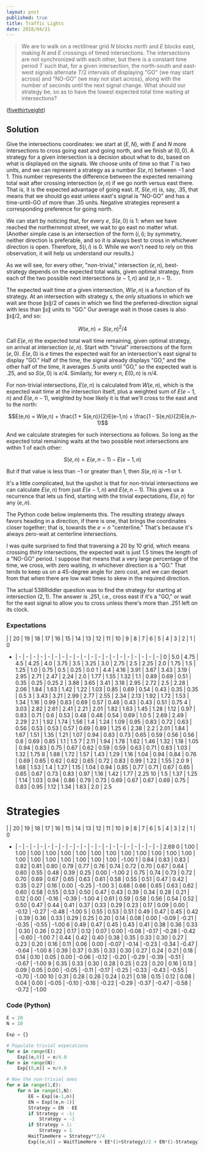 ```yaml
---
layout: post
published: true
title: Traffic Lights
date: 2018/04/21
---
```


>We are to walk on a rectilinear grid $N$ blocks north and $E$ blocks east, making $N$ and $E$ crossings of timed intersections. The intersections are not synchronized with each other, but there is a constant time period $T$ such that, for a given intersection, the north-south and east-west signals alternate $T/2$ intervals of displaying "GO" (we may start across) and "NO-GO" (we may not start across), along with the number of seconds until the next signal change.  What should our strategy be, so as to have the lowest expected total time waiting at intersections?

<!--more-->

([fivethirtyeight](https://fivethirtyeight.com/features/how-to-cross-the-street/))

## Solution

Give the intersections coordinates: we start at $(E,N)$, with $E$ and $N$ more intersections to cross going east and going north, and we finish at $(0,0)$.  A strategy for a given intersection is a decision about what to do, based on what is displayed on the signals.  We choose units of time so that $T$ is two units, and we can represent a strategy as a number $S(e,n)$ between $-1$ and $1$. This number represents the difference between the expected remaining total wait after crossing  intersection $(e,n)$ if we go north versus east there. That is, it is the expected advantage of going east.  If, $S(e,n)$ is, say, $.35$, that means that we should go east unless east's signal is "NO-GO" and has a time-until-GO of more than $.35$ units. Negative strategies represent a corresponding preference for going north.

We can start by noticing that, for every $e$, $S(e,0)$ is $1$: when we have reached the northernmost street, we wait to go east no matter what. (Another simple case is an intersection of the form $(i,i)$; by symmetry, neither direction is preferable, and so it is always best to cross in whichever direction is open.  Therefore, $S(i,i)$ is $0$. While we won't need to rely on this observation, it will help us understand our results.)

As we will see, for every other, "non-trivial," intersection $(e,n)$, best-strategy depends on the expected total waits, given optimal strategy, from each of the two possible next intersections $(e-1,n)$ and $(e,n-1)$.

The expected wait time _at_ a given intersection, $W(e,n)$ is a function of its strategy.  At an intersection with strategy $s$, the only situations in which we wait are those $\|s\|/2$ of cases in which we find the preferred-direction signal with less than $\|s\|$ units to "GO."  Our average wait in those cases is also $\|s\|/2$, and so:

$$W(e,n) = S(e,n)^2/4$$

Call $E(e,n)$ the expected total wait time remaining, given optimal strategy, on arrival at intersection $(e,n)$.  Start with  "trivial" intersections of the form $(e,0)$.  $E(e,0)$ is $e$ times the expected wait for an intersection's east signal to display "GO."  Half of the time, the signal already displays "GO," and the other half of the time, it averages $.5$ units until "GO," so the expected wait is $.25$, and so $S(e,0)$ is $e/4$. Similarly, for every $n$, $E(0,n)$ is $n/4$. 

For non-trivial intersections, $E(e,n)$ is calculated from $W(e,n)$, which is the expected wait time at the intersection itself, plus a weighted sum of $E(e-1,n)$ and $E(e,n-1)$, weighted by how likely it is that we'll cross to the east and to the north:

$$E(e,n) = W(e,n) + \frac{1 + S(e,n)}{2}E(e-1,n) + \frac{1 - S(e,n)}{2}E(e,n-1)$$

And we calculate strategies for such intersections as follows. So long as the expected total remaining waits at the two possible next intersections are within $1$ of each other:

$$S(e,n) = E(e,n-1) - E(e-1,n)$$

But if that value is less than $-1$ or greater than $1$, then $S(e,n)$ is $-1$ or $1$.

It's a little complicated, but the upshot is that for non-trivial intersections we can calculate $E(e,n)$ from just $E(e-1,n)$ and $E(e,n-1)$.  This gives us a recurrence that lets us find, starting with the trivial expectations, $E(e,n)$ for any $(e,n)$.

The Python code below implements this.  The resulting strategy always favors heading in a direction, if there is one, that brings the coordinates closer together; that is, towards the $e = n$ "centerline." That's because it's always zero-wait at centerline intersections.

I was quite surprised to find that traversing a $20$ by $10$ grid, which means crossing _thirty_ intersections, the expected wait is just $1.5$ times the length of a "NO-GO" period.  I suppose that means that a very large percentage of the time, we cross, with zero waiting, in whichever direction is a "GO."  That tends to keep us on a $45$-degree angle for zero cost, and we can depart from that when there are low wait times to skew in the required direction.

The actual 538Riddler question was to find the strategy for starting at intersection $(2,1)$. The answer is $.251$, i.e., cross east if it's a "GO," or wait for the east signal to allow you to cross unless there's more than $.251$ left on its clock.

### Expectations

 | | 20 | 19 | 18 | 17 | 16 | 15 | 14 | 13 | 12 | 11 | 10 | 9 | 8 | 7 | 6 | 5 | 4 | 3 | 2 | 1 | 0
 - |  - |  - |  - |  - |  - |  - |  - |  - |  - |  - |  - |  - |  - |  - |  - |  - |  - |  - |  - |  - | 
0 | 5.0 | 4.75 | 4.5 | 4.25 | 4.0 | 3.75 | 3.5 | 3.25 | 3.0 | 2.75 | 2.5 | 2.25 | 2.0 | 1.75 | 1.5 | 1.25 | 1.0 | 0.75 | 0.5 | 0.25 | 0.0
1 | 4.4 | 4.16 | 3.91 | 3.67 | 3.43 | 3.19 | 2.95 | 2.71 | 2.47 | 2.24 | 2.0 | 1.77 | 1.55 | 1.32 | 1.1 | 0.89 | 0.69 | 0.51 | 0.35 | 0.25 | 0.25
2 | 3.88 | 3.65 | 3.41 | 3.18 | 2.95 | 2.72 | 2.5 | 2.28 | 2.06 | 1.84 | 1.63 | 1.42 | 1.22 | 1.03 | 0.85 | 0.69 | 0.54 | 0.43 | 0.35 | 0.35 | 0.5
3 | 3.43 | 3.21 | 2.99 | 2.77 | 2.55 | 2.34 | 2.13 | 1.92 | 1.72 | 1.53 | 1.34 | 1.16 | 0.99 | 0.83 | 0.69 | 0.57 | 0.48 | 0.43 | 0.43 | 0.51 | 0.75
4 | 3.03 | 2.82 | 2.61 | 2.41 | 2.21 | 2.01 | 1.82 | 1.63 | 1.45 | 1.28 | 1.12 | 0.97 | 0.83 | 0.71 | 0.6 | 0.53 | 0.48 | 0.48 | 0.54 | 0.69 | 1.0
5 | 2.69 | 2.49 | 2.29 | 2.1 | 1.92 | 1.74 | 1.56 | 1.4 | 1.24 | 1.09 | 0.95 | 0.83 | 0.72 | 0.63 | 0.56 | 0.53 | 0.53 | 0.57 | 0.69 | 0.89 | 1.25
6 | 2.38 | 2.2 | 2.01 | 1.84 | 1.67 | 1.51 | 1.35 | 1.21 | 1.07 | 0.94 | 0.83 | 0.73 | 0.65 | 0.59 | 0.56 | 0.56 | 0.6 | 0.69 | 0.85 | 1.1 | 1.5
7 | 2.11 | 1.94 | 1.78 | 1.62 | 1.46 | 1.32 | 1.18 | 1.05 | 0.94 | 0.83 | 0.75 | 0.67 | 0.62 | 0.59 | 0.59 | 0.63 | 0.71 | 0.83 | 1.03 | 1.32 | 1.75
8 | 1.88 | 1.72 | 1.57 | 1.43 | 1.29 | 1.16 | 1.04 | 0.94 | 0.84 | 0.76 | 0.69 | 0.65 | 0.62 | 0.62 | 0.65 | 0.72 | 0.83 | 0.99 | 1.22 | 1.55 | 2.0
9 | 1.68 | 1.53 | 1.4 | 1.27 | 1.15 | 1.04 | 0.94 | 0.85 | 0.77 | 0.71 | 0.67 | 0.65 | 0.65 | 0.67 | 0.73 | 0.83 | 0.97 | 1.16 | 1.42 | 1.77 | 2.25
10 | 1.5 | 1.37 | 1.25 | 1.14 | 1.03 | 0.94 | 0.86 | 0.79 | 0.73 | 0.69 | 0.67 | 0.67 | 0.69 | 0.75 | 0.83 | 0.95 | 1.12 | 1.34 | 1.63 | 2.0 | 2.5

# Strategies

 | | 20 | 19 | 18 | 17 | 16 | 15 | 14 | 13 | 12 | 11 | 10 | 9 | 8 | 7 | 6 | 5 | 4 | 3 | 2 | 1 | 0
 - |  - |  - |  - |  - |  - |  - |  - |  - |  - |  - |  - |  - |  - |  - |  - |  - |  - |  - |  - |  - | 
2.69
0 | 1.00 | 1.00 | 1.00 | 1.00 | 1.00 | 1.00 | 1.00 | 1.00 | 1.00 | 1.00 | 1.00 | 1.00 | 1.00 | 1.00 | 1.00 | 1.00 | 1.00 | 1.00 | 1.00 | 1.00 | -1.00
1 | 0.84 | 0.83 | 0.83 | 0.82 | 0.81 | 0.80 | 0.79 | 0.77 | 0.76 | 0.74 | 0.72 | 0.70 | 0.67 | 0.64 | 0.60 | 0.55 | 0.48 | 0.39 | 0.25 | 0.00 | -1.00
2 | 0.75 | 0.74 | 0.73 | 0.72 | 0.70 | 0.69 | 0.67 | 0.65 | 0.63 | 0.61 | 0.58 | 0.55 | 0.51 | 0.47 | 0.42 | 0.35 | 0.27 | 0.16 | 0.00 | -0.25 | -1.00
3 | 0.68 | 0.66 | 0.65 | 0.63 | 0.62 | 0.60 | 0.58 | 0.55 | 0.53 | 0.50 | 0.47 | 0.43 | 0.39 | 0.34 | 0.28 | 0.21 | 0.12 | 0.00 | -0.16 | -0.39 | -1.00
4 | 0.61 | 0.59 | 0.58 | 0.56 | 0.54 | 0.52 | 0.50 | 0.47 | 0.44 | 0.41 | 0.37 | 0.33 | 0.29 | 0.23 | 0.17 | 0.09 | 0.00 | -0.12 | -0.27 | -0.48 | -1.00
5 | 0.55 | 0.53 | 0.51 | 0.49 | 0.47 | 0.45 | 0.42 | 0.39 | 0.36 | 0.33 | 0.29 | 0.25 | 0.20 | 0.14 | 0.08 | 0.00 | -0.09 | -0.21 | -0.35 | -0.55 | -1.00
6 | 0.49 | 0.47 | 0.45 | 0.43 | 0.41 | 0.38 | 0.36 | 0.33 | 0.30 | 0.26 | 0.22 | 0.17 | 0.12 | 0.07 | 0.00 | -0.08 | -0.17 | -0.28 | -0.42 | -0.60 | -1.00
7 | 0.44 | 0.42 | 0.40 | 0.38 | 0.35 | 0.33 | 0.30 | 0.27 | 0.23 | 0.20 | 0.16 | 0.11 | 0.06 | 0.00 | -0.07 | -0.14 | -0.23 | -0.34 | -0.47 | -0.64 | -1.00
8 | 0.39 | 0.37 | 0.35 | 0.33 | 0.30 | 0.27 | 0.24 | 0.21 | 0.18 | 0.14 | 0.10 | 0.05 | 0.00 | -0.06 | -0.12 | -0.20 | -0.29 | -0.39 | -0.51 | -0.67 | -1.00
9 | 0.35 | 0.33 | 0.30 | 0.28 | 0.25 | 0.23 | 0.20 | 0.16 | 0.13 | 0.09 | 0.05 | 0.00 | -0.05 | -0.11 | -0.17 | -0.25 | -0.33 | -0.43 | -0.55 | -0.70 | -1.00
10 | 0.31 | 0.28 | 0.26 | 0.24 | 0.21 | 0.18 | 0.15 | 0.12 | 0.08 | 0.04 | 0.00 | -0.05 | -0.10 | -0.16 | -0.22 | -0.29 | -0.37 | -0.47 | -0.58 | -0.72 | -1.00

### Code (Python)

```python
E = 20
N = 10

Exp = {}

# Populate trivial expecations
for e in range(E):
    Exp[(e,0)] = e/4.0
for n in range(N):
    Exp[(0,n)] = n/4.0

# Now the non-trivial ones
for e in range(1,E):
    for n in range(1,N):
        EE = Exp[(e-1,n)]
        EN = Exp[(e,n-1)]
        Strategy = EN - EE
        if Strategy < -1:
            Strategy = -1
        if Strategy > 1:
            Strategy = 1
        WaitTimeHere = Strategy**2/4
        Exp[(e,n)] = WaitTimeHere + EE*(1+Strategy)/2 + EN*(1-Strategy)/2
```

<br>